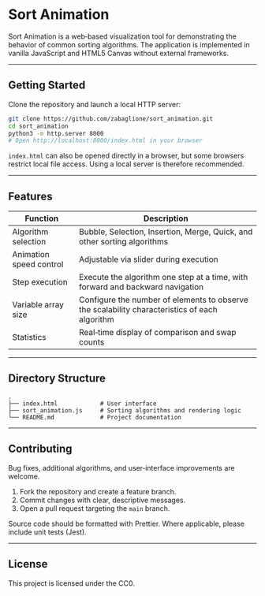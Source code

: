 # Sort Animation

Sort Animation is a web‑based visualization tool for demonstrating the behavior of common sorting algorithms. The application is implemented in vanilla JavaScript and HTML5 Canvas without external frameworks.

---

## Getting Started

Clone the repository and launch a local HTTP server:

```bash
git clone https://github.com/zabaglione/sort_animation.git
cd sort_animation
python3 -m http.server 8000
# Open http://localhost:8000/index.html in your browser
```

`index.html` can also be opened directly in a browser, but some browsers restrict local file access. Using a local server is therefore recommended.

---

## Features

| Function                | Description                                                                                   |
| ----------------------- | --------------------------------------------------------------------------------------------- |
| Algorithm selection     | Bubble, Selection, Insertion, Merge, Quick, and other sorting algorithms                      |
| Animation speed control | Adjustable via slider during execution                                                        |
| Step execution          | Execute the algorithm one step at a time, with forward and backward navigation                |
| Variable array size     | Configure the number of elements to observe the scalability characteristics of each algorithm |
| Statistics              | Real‑time display of comparison and swap counts                                               |

---

## Directory Structure

```
.
├── index.html            # User interface
├── sort_animation.js     # Sorting algorithms and rendering logic
└── README.md             # Project documentation
```

---

## Contributing

Bug fixes, additional algorithms, and user‑interface improvements are welcome.

1. Fork the repository and create a feature branch.
2. Commit changes with clear, descriptive messages.
3. Open a pull request targeting the `main` branch.

Source code should be formatted with Prettier. Where applicable, please include unit tests (Jest).

---

## License

This project is licensed under the CC0.

